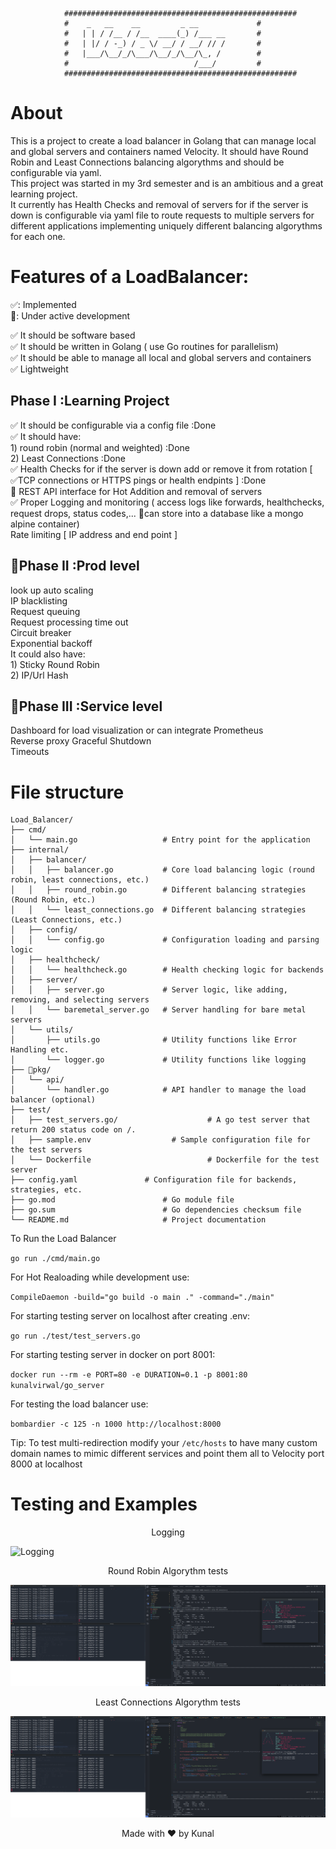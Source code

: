 ```
			####################################################  
			#	 _   __    __         _ __     		   #  
			#	| | / /__ / /__  ____(_) /___ __	   #  
			#	| |/ / -_) / _ \/ __/ / __/ // /	   #  
			#	|___/\__/_/\___/\__/_/\__/\_, /		   #  
			#	                         /___/ 		   #  
			####################################################  

```

# About

This is a project to create a load balancer in Golang that can manage local and global servers and containers named Velocity. It should have Round Robin and Least Connections balancing algorythms and should be configurable via yaml.  
This project was started in my 3rd semester and is an ambitious and a great learning project.  
It currently has Health Checks and removal of servers for if the server is down is configurable via yaml file to route requests to multiple servers for different applications implementing uniquely different balancing algorythms for each one.

# Features of a LoadBalancer:

✅: Implemented  
🚧: Under active development

✅ It should be software based  
✅ It should be written in Golang ( use Go routines for parallelism)  
✅ It should be able to manage all local and global servers and containers  
✅ Lightweight  


## Phase I :Learning Project  
✅ It should be configurable via a config file :Done  
✅ It should have:  
	1) round robin (normal and weighted) :Done   
	2) Least Connections :Done  
✅ Health Checks for if the server is down add or remove it from rotation [ ✅TCP connections or HTTPS pings or health endpints ] :Done  
🚧 REST API interface for Hot Addition and removal of servers   
✅ Proper Logging and monitoring ( access logs like forwards, healthchecks, request drops, status codes,... 🚧can store into a database like a mongo alpine container)  
Rate limiting [ IP address and end point ]  


## 🚧Phase II :Prod level  
look up auto scaling  
IP blacklisting  
Request queuing  
Request processing time out   
Circuit breaker   
Exponential backoff  
It could also have:  
	1) Sticky Round Robin  
	2) IP/Url Hash  

## 🚧Phase III :Service level  
Dashboard for load visualization or can integrate Prometheus  
Reverse proxy Graceful Shutdown  
Timeouts  




# File structure   
```
Load_Balancer/  
├── cmd/  
│   └── main.go                   # Entry point for the application  
├── internal/  
│   ├── balancer/  
│   │   ├── balancer.go           # Core load balancing logic (round robin, least connections, etc.)  
│   │   ├── round_robin.go        # Different balancing strategies (Round Robin, etc.)  
│   │   └── least_connections.go  # Different balancing strategies (Least Connections, etc.)  
│   ├── config/    
│   │   └── config.go             # Configuration loading and parsing logic  
│   ├── healthcheck/    
│   │   └── healthcheck.go        # Health checking logic for backends  
│   ├── server/  
│   │   ├── server.go             # Server logic, like adding, removing, and selecting servers  
│   │   └── baremetal_server.go   # Server handling for bare metal servers  
│   └── utils/    
│       ├── utils.go			  # Utility functions like Error Handling etc.    
│       └── logger.go             # Utility functions like logging  
├── 🚧pkg/    
│   └── api/    
│       └── handler.go            # API handler to manage the load balancer (optional)  
├── test/  
│   ├── test_servers.go/                    # A go test server that return 200 status code on /.   
│   ├── sample.env                  # Sample configuration file for the test servers  
│   └── Dockerfile                          # Dockerfile for the test server  
├── config.yaml               # Configuration file for backends, strategies, etc.  
├── go.mod                        # Go module file  
├── go.sum                        # Go dependencies checksum file  
└── README.md                     # Project documentation  
  ```
  
To Run the Load Balancer  

`go run ./cmd/main.go`  
  
For Hot Realoading while development use:  

`CompileDaemon -build="go build -o main ." -command="./main"`  

For starting testing server on localhost after creating .env:  

`go run ./test/test_servers.go`  
  
For starting testing server in docker on port 8001:  

`docker run --rm -e PORT=80 -e DURATION=0.1 -p 8001:80 kunalvirwal/go_server`  

For testing the load balancer use:  

`bombardier -c 125 -n 1000 http://localhost:8000`  
  
Tip: To test multi-redirection modify your `/etc/hosts` to have many custom domain names to mimic different services and point them all to Velocity port 8000 at localhost  

# Testing and Examples

<p align=center>
Logging
</p>

![Logging](./Readme_Assets/Logging.png)   


<p align=center>
Round Robin Algorythm tests
</p>

![Round Robin Algorythm tests](./Readme_Assets/RoundRobin.png)   

<p align=center>  
Least Connections Algorythm tests  
</p>

![Least Connections Algorythm tests](./Readme_Assets/LeastConnections.png)  

<p align=center>
Made with ❤️ by Kunal
</p>